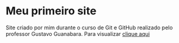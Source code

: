 # Meu primeiro site
Site criado por mim durante o curso de Git e GitHub realizado pelo professor Gustavo Guanabara.
Para visualizar [clique aqui](https://nathaliafbarros.github.io/Projeto-Site/)
